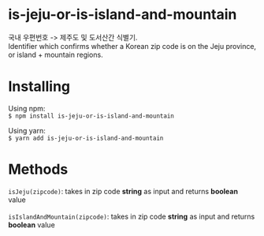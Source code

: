 # is-jeju-or-is-island-and-mountain
국내 우편번호 -> 제주도 및 도서산간 식별기.\
Identifier which confirms whether a Korean zip code is on the Jeju province, or island + mountain regions.

# Installing
Using npm:\
`$ npm install is-jeju-or-is-island-and-mountain`

Using yarn:\
`$ yarn add is-jeju-or-is-island-and-mountain`

# Methods
`isJeju(zipcode)`: takes in zip code **string** as input and returns **boolean** value\
\
`isIslandAndMountain(zipcode)`: takes in zip code **string** as input and returns **boolean** value
